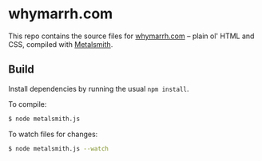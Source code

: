 whymarrh.com
============

This repo contains the source files for [whymarrh.com][1] – plain ol' HTML and CSS, compiled with [Metalsmith][2].

  [1]:https://whymarrh.com
  [2]:http://metalsmith.io

## Build

Install dependencies by running the usual `npm install`.

To compile:

```bash
$ node metalsmith.js
```

To watch files for changes:

```bash
$ node metalsmith.js --watch
```
